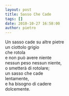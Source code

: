 ```yaml
---
layout: post
title: Sasso Che Cade
tags: []
date: 2010-10-27 16:58:00
author: pietro
---
```

Un sasso cade su altre pietre<br/>un ciottolo grigio<br/>che rotola<br/>e non può avere niente<br/>nessun peso nessun niente,<br/>o smetterà di rotolare;<br/>un sasso che cade <br/>lentamente,<br/>e ha bisogno di cadere<br/>dolcemente.<br/>
